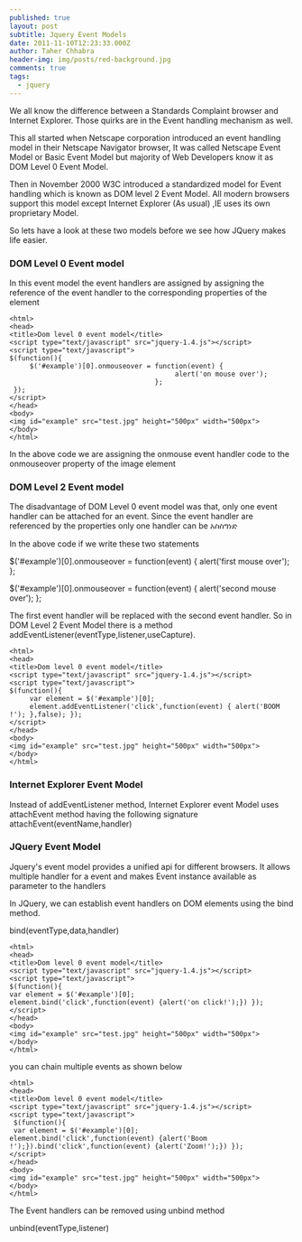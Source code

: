 ```yaml
---
published: true
layout: post
subtitle: Jquery Event Models
date: 2011-11-10T12:23:33.000Z
author: Taher Chhabra
header-img: img/posts/red-background.jpg
comments: true
tags:
  - jquery
---
```

We all know the difference between a Standards Complaint browser and Internet Explorer. Those quirks are in the Event handling mechanism as well.

This all started when Netscape corporation introduced an event handling model in their Netscape Navigator browser, It was called Netscape Event Model or Basic Event Model but majority of Web Developers know it as DOM Level 0 Event Model.

Then in November 2000 W3C introduced a standardized model for Event handling which is known as DOM level 2 Event Model. All modern browsers support this model except Internet Explorer (As usual) ,IE uses its own proprietary Model.

So lets have a look at these two models before we see how JQuery makes life easier.

### DOM Level 0 Event model
In this event model the event handlers are assigned by assigning the reference of the event handler to the corresponding properties of the element

    <html>
    <head> 
    <title>Dom level 0 event model</title>
    <script type="text/javascript" src="jquery-1.4.js"></script>
    <script type="text/javascript">
    $(function(){ 
         $('#example')[0].onmouseover = function(event) { 
                                             alert('on mouse over');
                                        };
     }); 
    </script>
    </head>
    <body>
    <img id="example" src="test.jpg" height="500px" width="500px">
    </body>
    </html>

In the above code we are assigning the onmouse event handler code to the onmouseover property of the image element

### DOM Level 2 Event model

The disadvantage of DOM Level 0 event model was that, only one event handler can be attached for an event. Since the event handler are referenced by the properties only one handler can be አስስግነድ

In the above code if we write these two statements

$('#example')[0].onmouseover = function(event) { alert('first mouse over'); };

$('#example')[0].onmouseover = function(event) { alert('second mouse over'); }; 


The first event handler will be replaced with the second event handler. So in DOM Level 2 Event Model there is a method addEventListener(eventType,listener,useCapture).

    <html>
    <head>
    <title>Dom level 0 event model</title>
    <script type="text/javascript" src="jquery-1.4.js"></script>
    <script type="text/javascript">
    $(function(){ 
         var element = $('#example')[0]; 
         element.addEventListener('click',function(event) { alert('BOOM !'); },false); }); 
    </script> 
    </head> 
    <body> 
    <img id="example" src="test.jpg" height="500px" width="500px"> 
    </body>
    </html>


### Internet Explorer Event Model

Instead of addEventListener method, Internet Explorer event Model uses attachEvent method having the following signature attachEvent(eventName,handler)

### JQuery Event Model

Jquery's event model provides a unified api for different browsers. It allows multiple handler for a event and makes Event instance available as parameter to the handlers

In JQuery, we can establish event handlers on DOM elements using the bind method.

bind(eventType,data,handler)

    <html>
    <head>
    <title>Dom level 0 event model</title>
    <script type="text/javascript" src="jquery-1.4.js"></script>
    <script type="text/javascript"> 
    $(function(){ 
    var element = $('#example')[0];
    element.bind('click',function(event) {alert('on click!');}) }); 
    </script>
    </head>
    <body>
    <img id="example" src="test.jpg" height="500px" width="500px">
    </body>
    </html>

you can chain multiple events as shown below

    <html>
    <head>
    <title>Dom level 0 event model</title>
    <script type="text/javascript" src="jquery-1.4.js"></script>
    <script type="text/javascript">
     $(function(){
     var element = $('#example')[0]; 
    element.bind('click',function(event) {alert('Boom !');}).bind('click',function(event) {alert('Zoom!');}) });
    </script> 
    </head>
    <body>
    <img id="example" src="test.jpg" height="500px" width="500px">
    </body>
    </html>


The Event handlers can be removed using unbind method

unbind(eventType,listener)